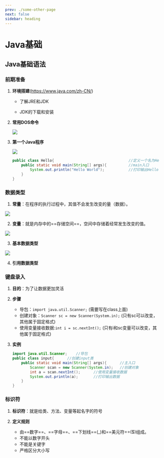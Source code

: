 ```yaml
---
prev: ./some-other-page
next: false
sidebar: heading
---
```


# Java基础


## Java基础语法

### 前期准备

1. **环境搭建**(https://www.java.com/zh-CN/)

   - 了解JRE和JDK

   - JDK的下载和安装

2. **常用DOS命令**

   ![](https://s2.loli.net/2022/06/06/wBTuCAIjm6YWxhL.png)

3. **第一个Java程序**

   ![](https://s2.loli.net/2022/06/06/3JXPZ2ftglLI5es.png)

   ```java
   public class Hello{									//定义一个名为Hello的类（
       public static void main(String[] args){			//main入口
           System.out.println("Hello World");			//打印输出Hello World
       }
   }
   ```

   

### 数据类型



1. **常量**：在程序的执行过程中，其值不会发生改变的量（数据）。

![](https://s2.loli.net/2022/06/06/kQilfqzOVZdct8m.png)

2. **变量**：就是内存中的==存储空间==，空间中存储着经常发生改变的值。

![](https://s2.loli.net/2022/06/06/Ny4uzcPJ3Zax1Se.png)

3. **基本数据类型**

![](https://s2.loli.net/2022/06/06/Ja9UA3IutwWO7br.png)

4. **引用数据类型**

### 键盘录入

1. **目的**：为了让数据更加灵活
2. **步骤**
   
   * 导包：`import java.util.Scanner;`		(需要写在class上面)
   * 创建对象：`Scanner sc = new Scanner(System.in);`        (只有sc可以改变，其他属于固定格式)
   * 使用变量接收数据:`int i = sc.nextInt();`			(只有i和sc变量可以改变，其他属于固定格式)
   
3. **实例**

   ```java
   import java.util.Scanner;	//导包
   public class input{		//创建input类
       public static void main(String[] args){		//主入口
           Scanner scan = new Scanner(System.in);	//创建对象
           int a = scan.nextInt();		//使用变量接收数据
           System.out.println(a);		//打印输出数据
       }
   }
   ```

### 标识符

1. **标识符**：就是给类、方法、变量等起名字的符号
2. **定义规则**
   
   * 由==数字==、==字母==、==下划线==(_)和==美元符==($)组成。
   * 不能以数字开头
   * 不能是关键字
   * 严格区分大小写
   